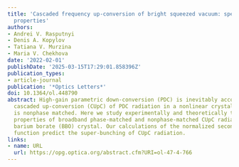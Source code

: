 ```yaml
---
title: 'Cascaded frequency up-conversion of bright squeezed vacuum: spectral and correlation
  properties'
authors:
- Andrei V. Rasputnyi
- Denis A. Kopylov
- Tatiana V. Murzina
- Maria V. Chekhova
date: '2022-02-01'
publishDate: '2025-03-15T17:29:01.858396Z'
publication_types:
- article-journal
publication: '*Optics Letters*'
doi: 10.1364/ol.448790
abstract: High-gain parametric down-conversion (PDC) is inevitably accompanied by
  cascaded up-conversion (CUpC) of PDC radiation in a nonlinear crystal even if CUpC
  is nonphase matched. Here we study experimentally and theoretically the spectral
  properties of broadband phase-matched and nonphase-matched CUpC radiation in a beta
  barium borate (BBO) crystal. Our calculations of the normalized second-order correlation
  function predict the super-bunching of CUpC radiation.
links:
- name: URL
  url: https://opg.optica.org/abstract.cfm?URI=ol-47-4-766
---
```

